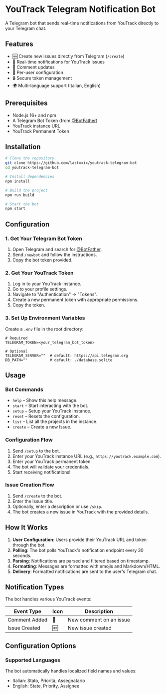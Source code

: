 # YouTrack Telegram Notification Bot

A Telegram bot that sends real-time notifications from YouTrack directly to your Telegram chat.

## Features

- 🆕 Create new issues directly from Telegram (`/create`)
- 🔔 Real-time notifications for YouTrack issues
- 💬 Comment updates
- 🎯 Per-user configuration
- 🔒 Secure token management
- 🌍 Multi-language support (Italian, English)

## Prerequisites

- Node.js 16+ and npm
- A Telegram Bot Token (from [@BotFather](https://t.me/botfather))
- YouTrack instance URL
- YouTrack Permanent Token

## Installation

```bash
# Clone the repository
git clone https://github.com/lastxxix/youtrack-telegram-bot
cd youtrack-telegram-bot

# Install dependencies
npm install

# Build the project
npm run build

# Start the bot
npm start
```

## Configuration

### 1. Get Your Telegram Bot Token

1. Open Telegram and search for [@BotFather](https://t.me/botfather).
2. Send `/newbot` and follow the instructions.
3. Copy the bot token provided.

### 2. Get Your YouTrack Token

1. Log in to your YouTrack instance.
2. Go to your profile settings.
3. Navigate to "Authentication" → "Tokens".
4. Create a new permanent token with appropriate permissions.
5. Copy the token.

### 3. Set Up Environment Variables

Create a `.env` file in the root directory:

```env
# Required
TELEGRAM_TOKEN=<your_telegram_bot_token>

# Optional
TELEGRAM_SERVER=""  # default: https://api.telegram.org
DB_PATH=""          # default: ./database.sqlite
```

## Usage

### Bot Commands

- `help` – Show this help message.
- `start` – Start interacting with the bot.
- `setup` – Setup your YouTrack instance.
- `reset` – Resets the configuration.
- `list` – List all the projects in the instance.
- `create` – Create a new Issue.

### Configuration Flow

1. Send `/setup` to the bot.
2. Enter your YouTrack instance URL (e.g., `https://youtrack.example.com`).
3. Enter your YouTrack permanent token.
4. The bot will validate your credentials.
5. Start receiving notifications!

### Issue Creation Flow

1. Send `/create` to the bot.
2. Enter the Issue title.
3. Optionally, enter a description or use `/skip`.
4. The bot creates a new issue in YouTrack with the provided details.

## How It Works

1. **User Configuration**: Users provide their YouTrack URL and token through the bot.
2. **Polling**: The bot polls YouTrack's notification endpoint every 30 seconds.
3. **Parsing**: Notifications are parsed and filtered based on timestamp.
4. **Formatting**: Messages are formatted with emojis and Markdown/HTML.
5. **Delivery**: Formatted notifications are sent to the user's Telegram chat.

## Notification Types

The bot handles various YouTrack events:

| Event Type | Icon | Description |
|------------|------|-------------|
| Comment Added | 💬 | New comment on an issue |
| Issue Created | 🆕 | New issue created |

## Configuration Options

### Supported Languages

The bot automatically handles localized field names and values:

- Italian: Stato, Priorità, Assegnatario
- English: State, Priority, Assignee